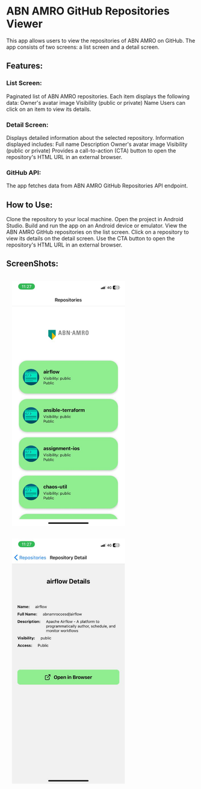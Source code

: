 <h1>ABN AMRO GitHub Repositories Viewer</h1>

This app allows users to view the repositories of ABN AMRO on GitHub. The app consists of two screens: a list screen and a detail screen.

<h2>Features:</h2>

<h3>List Screen:</h3>

Paginated list of ABN AMRO repositories.
Each item displays the following data:
Owner's avatar image
Visibility (public or private)
Name
Users can click on an item to view its details.

<h3>Detail Screen:</h3>

Displays detailed information about the selected repository.
Information displayed includes:
Full name
Description
Owner's avatar image
Visibility (public or private)
Provides a call-to-action (CTA) button to open the repository's HTML URL in an external browser.

<h3>GitHub API:</h3>

The app fetches data from ABN AMRO GitHub Repositories API endpoint.


<h2>How to Use:</h2>

Clone the repository to your local machine.
Open the project in Android Studio.
Build and run the app on an Android device or emulator.
View the ABN AMRO GitHub repositories on the list screen.
Click on a repository to view its details on the detail screen.
Use the CTA button to open the repository's HTML URL in an external browser.

<h2>ScreenShots:</h2>

<img src="/assets/1.jpg" alt="Example Image 1" style="height:auto;width:300px;margin:15px;">
<img src="/assets/2.jpg" alt="Example Image 2" style="height:auto;width:300px;margin:15px;">




